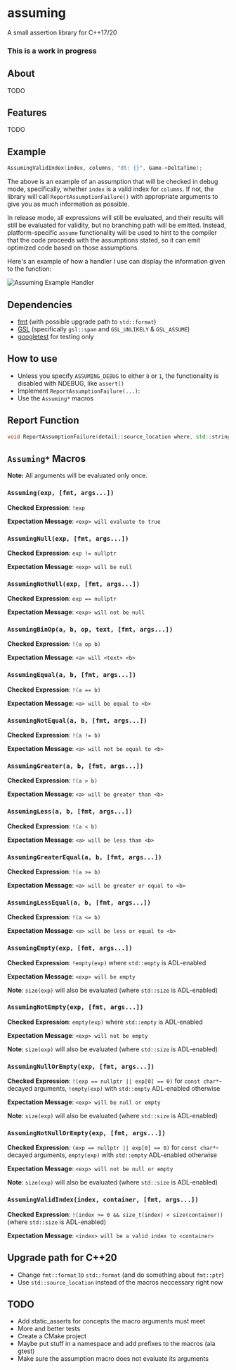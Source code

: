 # assuming
A small assertion library for C++17/20

### This is a work in progress

## About

TODO

## Features

TODO

## Example

```c++
AssumingValidIndex(index, columns, "dt: {}", Game->DeltaTime);
```

The above is an example of an assumption that will be checked in debug mode, specifically, whether `index` is a valid index for `columns`.
If not, the library will call `ReportAssumptionFailure()` with appropriate arguments to give you as much information as possible.

In release mode, all expressions will still be evaluated, and their results will still be evaluated for validity, but no branching path will
be emitted. Instead, platform-specific `assume` functionality will be used to hint to the compiler that the code proceeds with the assumptions stated,
so it can emit optimized code based on those assumptions.

Here's an example of how a handler I use can display the information given to the function:

![Assuming Example Handler](https://i.imgur.com/E49uu0h.png)

## Dependencies

* [fmt](https://github.com/fmtlib/fmt) (with possible upgrade path to `std::format`)
* [GSL](https://github.com/microsoft/GSL) (specifically `gsl::span` and `GSL_UNLIKELY` & `GSL_ASSUME`)
* [googletest](https://github.com/google/googletest) for testing only

## How to use

* Unless you specify `ASSUMING_DEBUG` to either `0` or `1`, the functionality is disabled with NDEBUG, like `assert()`
* Implement `ReportAssumptionFailure(...)`:
* Use the `Assuming*` macros

## Report Function

```c++
void ReportAssumptionFailure(detail::source_location where, std::string_view expectation, std::initializer_list<std::pair<std::string_view, std::string>> values, std::string data);
```

## `Assuming*` Macros

**Note:** All arguments will be evaluated only once.

### `Assuming(exp, [fmt, args...])`
**Checked Expression**: `!exp`

**Expectation Message**: `<exp> will evaluate to true`

### `AssumingNull(exp, [fmt, args...])`
**Checked Expression**: `exp != nullptr`

**Expectation Message**: `<exp> will be null`

### `AssumingNotNull(exp, [fmt, args...])`
**Checked Expression**: `exp == nullptr`

**Expectation Message**: `<exp> will not be null`

### `AssumingBinOp(a, b, op, text, [fmt, args...])`
**Checked Expression**: `!(a op b)`

**Expectation Message**: `<a> will <text> <b>`

### `AssumingEqual(a, b, [fmt, args...])`
**Checked Expression**: `!(a == b)`

**Expectation Message**: `<a> will be equal to <b>`

### `AssumingNotEqual(a, b, [fmt, args...])`
**Checked Expression**: `!(a != b)`

**Expectation Message**: `<a> will not be equal to <b>`

### `AssumingGreater(a, b, [fmt, args...])`
**Checked Expression**: `!(a > b)`

**Expectation Message**: `<a> will be greater than <b>`

### `AssumingLess(a, b, [fmt, args...])`
**Checked Expression**: `!(a < b)`

**Expectation Message**: `<a> will be less than <b>`

### `AssumingGreaterEqual(a, b, [fmt, args...])`
**Checked Expression**: `!(a >= b)`

**Expectation Message**: `<a> will be greater or equal to <b>`

### `AssumingLessEqual(a, b, [fmt, args...])`
**Checked Expression**: `!(a <= b)`

**Expectation Message**: `<a> will be less or equal to <b>`

### `AssumingEmpty(exp, [fmt, args...])`
**Checked Expression**: `!empty(exp)` where `std::empty` is ADL-enabled

**Expectation Message**: `<exp> will be empty`

**Note**: `size(exp)` will also be evaluated (where `std::size` is ADL-enabled)

### `AssumingNotEmpty(exp, [fmt, args...])`
**Checked Expression**: `empty(exp)` where `std::empty` is ADL-enabled

**Expectation Message**: `<exp> will not be empty`

**Note**: `size(exp)` will also be evaluated (where `std::size` is ADL-enabled)

### `AssumingNullOrEmpty(exp, [fmt, args...])`
**Checked Expression**: `!(exp == nullptr || exp[0] == 0)` for `const char*`-decayed arguments, `!empty(exp)` with `std::empty` ADL-enabled otherwise

**Expectation Message**: `<exp> will be null or empty`

**Note**: `size(exp)` will also be evaluated (where `std::size` is ADL-enabled)

### `AssumingNotNullOrEmpty(exp, [fmt, args...])`
**Checked Expression**: `(exp == nullptr || exp[0] == 0)` for `const char*`-decayed arguments, `empty(exp)` with `std::empty` ADL-enabled otherwise

**Expectation Message**: `<exp> will not be null or empty`

**Note**: `size(exp)` will also be evaluated (where `std::size` is ADL-enabled)

### `AssumingValidIndex(index, container, [fmt, args...])`
**Checked Expression**: `!(index >= 0 && size_t(index) < size(container))` (where `std::size` is ADL-enabled)

**Expectation Message**: `<index> will be a valid index to <container>`

## Upgrade path for C++20

* Change `fmt::format` to `std::format` (and do something about `fmt::ptr`)
* Use `std::source_location` instead of the macros neccessary right now

## TODO

* Add static_asserts for concepts the macro arguments must meet
* More and better tests
* Create a CMake project
* Maybe	put stuff in a namespace and add prefixes to the macros (ala gtest)
* Make sure the assumption macro does not evaluate its arguments
